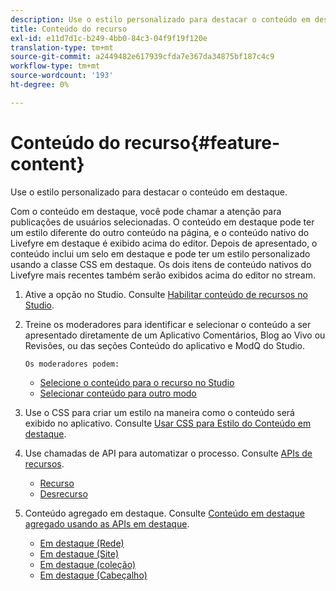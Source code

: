```yaml
---
description: Use o estilo personalizado para destacar o conteúdo em destaque.
title: Conteúdo do recurso
exl-id: e11d7d1c-b249-4bb0-84c3-04f9f19f120e
translation-type: tm+mt
source-git-commit: a2449482e617939cfda7e367da34875bf187c4c9
workflow-type: tm+mt
source-wordcount: '193'
ht-degree: 0%

---
```


# Conteúdo do recurso{#feature-content}

Use o estilo personalizado para destacar o conteúdo em destaque.

Com o conteúdo em destaque, você pode chamar a atenção para publicações de usuários selecionadas. O conteúdo em destaque pode ter um estilo diferente do outro conteúdo na página, e o conteúdo nativo do Livefyre em destaque é exibido acima do editor. Depois de apresentado, o conteúdo inclui um selo em destaque e pode ter um estilo personalizado usando a classe CSS em destaque. Os dois itens de conteúdo nativos do Livefyre mais recentes também serão exibidos acima do editor no stream.

1. Ative a opção no Studio. Consulte [Habilitar conteúdo de recursos no Studio](/help/using/c-features-livefyre/c-content-collection-tags/t-enable-featuring-content-in-studio.md#t_enable_featuring_content_in_studio).
1. Treine os moderadores para identificar e selecionar o conteúdo a ser apresentado diretamente de um Aplicativo Comentários, Blog ao Vivo ou Revisões, ou das seções Conteúdo do aplicativo e ModQ do Studio.

       Os moderadores podem:
   
   * [Selecione o conteúdo para o recurso no Studio](/help/using/c-features-livefyre/c-content-collection-tags/t-select-content-to-feature-from-studio.md#select_content_to_feature_from_studio)
   * [Selecionar conteúdo para outro modo](/help/using/c-features-livefyre/c-content-collection-tags/t-select-content-to-feature.md#t_select_content_to_feature)

1. Use o CSS para criar um estilo na maneira como o conteúdo será exibido no aplicativo. Consulte [Usar CSS para Estilo do Conteúdo em destaque](/help/implementation/c-app-customizations/c-use-css-to-style-featured-content.md).
1. Use chamadas de API para automatizar o processo. Consulte [APIs de recursos](/help/implementation/c-app-customizations/c-feature-apis.md).

   * [Recurso](#c_feature_apis/section_jpw_nqw_xz)
   * [Desrecurso](#c_feature_apis/section_knh_mqw_xz)

1. Conteúdo agregado em destaque. Consulte [Conteúdo em destaque agregado usando as APIs em destaque](/help/implementation/c-app-customizations/c-aggregated-featured-content-using-the-featured-apis.md).

   * [Em destaque (Rede)](/help/implementation/c-app-customizations/c-aggregated-featured-content-using-the-featured-apis.md#section_cgm_1nw_xz)
   * [Em destaque (Site)](/help/implementation/c-app-customizations/c-aggregated-featured-content-using-the-featured-apis.md#section_lq5_ymw_xz)
   * [Em destaque (coleção)](/help/implementation/c-app-customizations/c-aggregated-featured-content-using-the-featured-apis.md#section_kgc_xmw_xz)
   * [Em destaque (Cabeçalho)](/help/implementation/c-app-customizations/c-aggregated-featured-content-using-the-featured-apis.md#section_n4b_lmw_xz)
